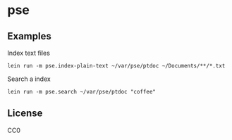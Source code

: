 # pse

## Examples

Index text files

    lein run -m pse.index-plain-text ~/var/pse/ptdoc ~/Documents/**/*.txt

Search a index

    lein run -m pse.search ~/var/pse/ptdoc "coffee"

## License

CC0
